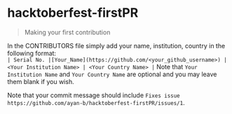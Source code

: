 # hacktoberfest-firstPR
> Making your first contribution

In the CONTRIBUTORS file simply add your name, institution, country in the following format:  
`| Serial No. |[Your_Name](https://github.com/<your_github_username>) | <Your Institution Name> | <Your Country Name> |`
Note that `Your Institution Name` and `Your Country Name` are optional and you may leave them blank if you wish.

Note that your commit message should include `Fixes issue https://github.com/ayan-b/hacktoberfest-firstPR/issues/1`.
